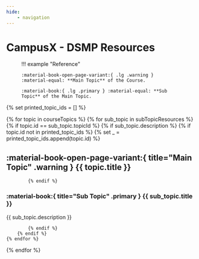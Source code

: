 ```yaml
---
hide:
    - navigation
---
```


# CampusX - DSMP Resources

<figure style="min-width: 35%" markdown>
!!! example "Reference"

    :material-book-open-page-variant:{ .lg .warning } :material-equal: **Main Topic** of the Course.

    :material-book:{ .lg .primary } :material-equal: **Sub Topic** of the Main Topic.
</figure>

{% set printed_topic_ids = [] %}

{% for topic in courseTopics %}
    {% for sub_topic in subTopicResources %}
        {% if topic.id == sub_topic.topicId %}
            {% if sub_topic.description %}
            {% if topic.id not in printed_topic_ids %}
                {% set _ = printed_topic_ids.append(topic.id) %}

## :material-book-open-page-variant:{ title="Main Topic" .warning } {{ topic.title }}
            {% endif %}

### :material-book:{ title="Sub Topic" .primary } {{ sub_topic.title }}

{{ sub_topic.description }}

            {% endif %}
        {% endif %}
    {% endfor %}
{% endfor %}
